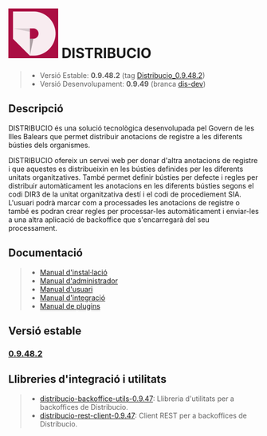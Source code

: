 # ![Logo distribucio](https://github.com/GovernIB/distribucio/raw/master/assets/logo.png) DISTRIBUCIO

> - Versió Estable: __0.9.48.2__ (tag [Distribucio_0.9.48.2](https://github.com/GovernIB/distribucio/tree/Distribucio_0.9.48.2))
> - Versió Desenvolupament: __0.9.49__ (branca [dis-dev](https://github.com/GovernIB/distribucio/tree/dis-dev))

## <a name="desc"></a> Descripció

DISTRIBUCIO és una solució tecnològica desenvolupada pel Govern de les Illes Balears que permet distribuir anotacions de registre a les diferents bústies dels organismes.

DISTRIBUCIO ofereix un servei web per donar d'altra anotacions de registre i que aquestes es distribueixin en les bústies definides per les diferents unitats organitzatives. També permet definir bústies per defecte i regles per distribuir automàticament les anotacions en les diferents bústies segons el codi DIR3 de la unitat organitzativa destí i el codi de procediement SIA. L'usuari podrà marcar com a processades les anotacions de registre o també es podran crear regles per processar-les automàticament i enviar-les a una altra aplicació de backoffice que s'encarregarà del seu processament.

## <a name="docs"></a> Documentació


>- [Manual d'instal·lació](https://github.com/GovernIB/distribucio/blob/Distribucio_0.9.48.2/doc/pdf/00_Distribucio_Manual_instalacio.pdf)
>- [Manual d'administrador](https://github.com/GovernIB/distribucio/blob/Distribucio_0.9.48.2/doc/pdf/02_Distribucio_Manual_Administrador.pdf)
>- [Manual d'usuari](https://github.com/GovernIB/distribucio/blob/Distribucio_0.9.48.2/doc/pdf/02_Distribucio_Manual_Usuari.pdf)
>- [Manual d'integració](https://github.com/GovernIB/distribucio/blob/Distribucio_0.9.48.2/doc/pdf/03_Distribucio_Manual_Integraci%C3%B3.pdf)
>- [Manual de plugins](https://github.com/GovernIB/distribucio/blob/Distribucio_0.9.48.2/doc/pdf/04_Distribucio_Manual_Plugins.pdf)


## <a name="v_estable"></a> Versió estable
### [0.9.48.2](https://github.com/GovernIB/distribucio/releases/tag/Distribucio_0.9.48.2)

## <a name="v_jars"></a> Llibreries d'integració i utilitats
>- [distribucio-backoffice-utils-0.9.47](https://github.com/GovernIB/maven/tree/gh-pages/maven/es/caib/distribucio/distribucio-backoffice-utils/0.9.47): Llibreria d'utilitats per a backoffices de Distribucio.
>- [distribucio-rest-client-0.9.47](https://github.com/GovernIB/maven/tree/gh-pages/maven/es/caib/distribucio/distribucio-rest-client/0.9.47): Client REST per a backoffices de Distribucio.
